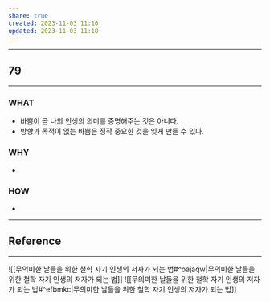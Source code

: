 ```yaml
---
share: true
created: 2023-11-03 11:10
updated: 2023-11-03 11:18
---
```


---
## 79
---
### WHAT
- 바쁨이 곧 나의 인생의 의미를 증명해주는 것은 아니다.
- 방향과 목적이 없는 바쁨은 정작 중요한 것을 잊게 만들 수 있다.
### WHY
- 
### HOW
- 
---



## Reference
---
![[무의미한 날들을 위한 철학  자기 인생의 저자가 되는 법#^oajaqw|무의미한 날들을 위한 철학  자기 인생의 저자가 되는 법]]
![[무의미한 날들을 위한 철학  자기 인생의 저자가 되는 법#^efbmkc|무의미한 날들을 위한 철학  자기 인생의 저자가 되는 법]]
